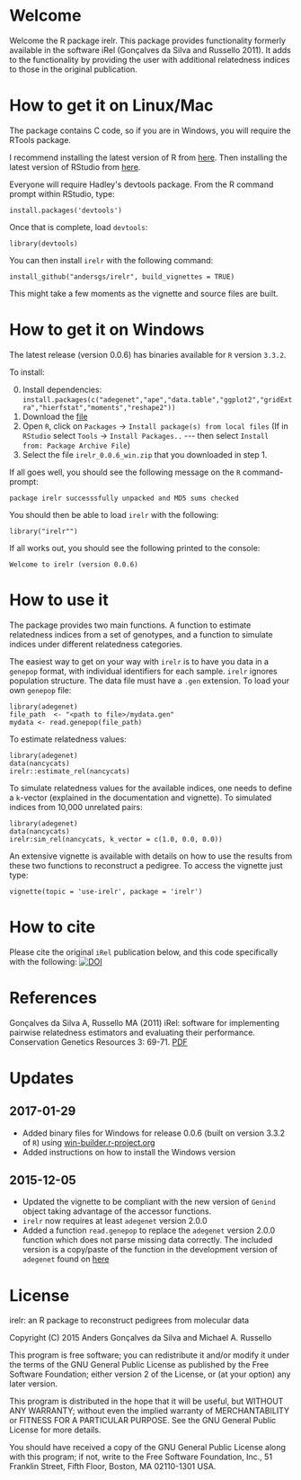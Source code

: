 # Welcome

Welcome the R package irelr. This package provides functionality formerly available
in the software iRel (Gonçalves da Silva and Russello 2011). It adds to the functionality
by providing the user with additional relatedness indices to those in the original 
publication. 

# How to get it on Linux/Mac

The package contains C code, so if you are in Windows, you will require the 
RTools package.

I recommend installing the latest version of R from [here](https://www.R-project.org).
Then installing the latest version of RStudio from [here](http://www.rstudio.com/products/rstudio/download/).

Everyone will require Hadley's devtools package. From the R command prompt within RStudio, type:

    install.packages('devtools')

Once that is complete, load `devtools`:

    library(devtools)

You can then install `irelr` with the following command:

    install_github("andersgs/irelr", build_vignettes = TRUE)

This might take a few moments as the vignette and source files are built.

# How to get it on Windows

The latest release (version 0.0.6) has binaries available for `R` version `3.3.2`.

To install: 

 0. Install dependencies: `install.packages(c("adegenet","ape","data.table","ggplot2","gridExtra","hierfstat","moments","reshape2"))`
 1. Download the [file](https://github.com/andersgs/irelr/releases/download/v0.0.6/irelr_0.0.6_win.zip)
 2. Open `R`, click on `Packages` -> `Install package(s) from local files` (If in `RStudio` select `Tools` -> `Install Packages..` --- then select `Install from: Package Archive File`)
 3. Select the file `irelr_0.0.6_win.zip` that you downloaded in step 1.
 
 If all goes well, you should see the following message on the `R` command-prompt:
 
 `package irelr successsfully unpacked and MD5 sums checked`
 
 You should then be able to load `irelr` with the following:
 
 `library("irelr"")`
 
 If all works out, you should see the following printed to the console:
 
 `Welcome to irelr (version 0.0.6)`
 

# How to use it

The package provides two main functions. A function to estimate relatedness indices
from a set of genotypes, and a function to simulate indices under different 
relatedness categories.

The easiest way to get on your way with `irelr` is to have you data in a 
`genepop` format, with individual identifiers for each sample. `irelr`
ignores population structure. The data file must have a `.gen` extension.
To load your own `genepop` file:

    library(adegenet)
    file_path  <- "<path to file>/mydata.gen"
    mydata <- read.genepop(file_path)

To estimate relatedness values:

    library(adegenet)
    data(nancycats)
    irelr::estimate_rel(nancycats)
    
To simulate relatedness values for the available indices, one needs to define a 
`k`-vector (explained in the documentation and vignette). To simulated 
indices from 10,000 unrelated pairs:

    library(adegenet)
    data(nancycats)
    irelr:sim_rel(nancycats, k_vector = c(1.0, 0.0, 0.0))

An extensive vignette is available with details on how to use the results from
these two functions to reconstruct a pedigree. To access the vignette just type:

    vignette(topic = 'use-irelr', package = 'irelr')

# How to cite

Please cite the original `iRel` publication below, and this code specifically 
with the following: [![DOI](https://zenodo.org/badge/33524849.svg)](https://zenodo.org/badge/latestdoi/33524849)

# References

Gonçalves da Silva A, Russello MA (2011) iRel: software for implementing pairwise relatedness 
estimators and evaluating their performance. Conservation Genetics Resources 3: 69-71.
[PDF](http://link.springer.com/article/10.1007/s12686-010-9292-4)

# Updates

## 2017-01-29
  * Added binary files for Windows for release 0.0.6 (built on version 3.3.2 of `R`) using [win-builder.r-project.org](https://win-builder.r-project.org)
  * Added instructions on how to install the Windows version

## 2015-12-05
  * Updated the vignette to be compliant with the new version of `Genind` object
  taking advantage of the accessor functions.
  * `irelr` now requires at least `adegenet` version 2.0.0
  * Added a function `read.genepop` to replace the `adegenet` version 2.0.0 
  function which does not parse missing data correctly. The included version
  is a copy/paste of the function in the development version of `adegenet`
  found on [here](https://github.com/thibautjombart/adegenet)
  

# License

irelr: an R package to reconstruct pedigrees from molecular data

Copyright (C) 2015  Anders Gonçalves da Silva and Michael A. Russello

This program is free software; you can redistribute it and/or modify
it under the terms of the GNU General Public License as published by
the Free Software Foundation; either version 2 of the License, or
(at your option) any later version.

This program is distributed in the hope that it will be useful,
but WITHOUT ANY WARRANTY; without even the implied warranty of
MERCHANTABILITY or FITNESS FOR A PARTICULAR PURPOSE.  See the
GNU General Public License for more details.

You should have received a copy of the GNU General Public License along
with this program; if not, write to the Free Software Foundation, Inc.,
51 Franklin Street, Fifth Floor, Boston, MA 02110-1301 USA.